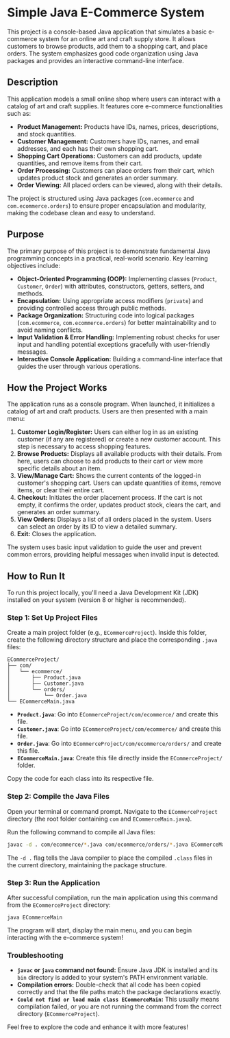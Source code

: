 # Simple Java E-Commerce System

This project is a console-based Java application that simulates a basic e-commerce system for an online art and craft supply store. It allows customers to browse products, add them to a shopping cart, and place orders. The system emphasizes good code organization using Java packages and provides an interactive command-line interface.

## Description

This application models a small online shop where users can interact with a catalog of art and craft supplies. It features core e-commerce functionalities such as:

* **Product Management:** Products have IDs, names, prices, descriptions, and stock quantities.
* **Customer Management:** Customers have IDs, names, and email addresses, and each has their own shopping cart.
* **Shopping Cart Operations:** Customers can add products, update quantities, and remove items from their cart.
* **Order Processing:** Customers can place orders from their cart, which updates product stock and generates an order summary.
* **Order Viewing:** All placed orders can be viewed, along with their details.

The project is structured using Java packages (`com.ecommerce` and `com.ecommerce.orders`) to ensure proper encapsulation and modularity, making the codebase clean and easy to understand.

## Purpose

The primary purpose of this project is to demonstrate fundamental Java programming concepts in a practical, real-world scenario. Key learning objectives include:

* **Object-Oriented Programming (OOP):** Implementing classes (`Product`, `Customer`, `Order`) with attributes, constructors, getters, setters, and methods.
* **Encapsulation:** Using appropriate access modifiers (`private`) and providing controlled access through public methods.
* **Package Organization:** Structuring code into logical packages (`com.ecommerce`, `com.ecommerce.orders`) for better maintainability and to avoid naming conflicts.
* **Input Validation & Error Handling:** Implementing robust checks for user input and handling potential exceptions gracefully with user-friendly messages.
* **Interactive Console Application:** Building a command-line interface that guides the user through various operations.

## How the Project Works

The application runs as a console program. When launched, it initializes a catalog of art and craft products. Users are then presented with a main menu:

1. **Customer Login/Register:** Users can either log in as an existing customer (if any are registered) or create a new customer account. This step is necessary to access shopping features.
2. **Browse Products:** Displays all available products with their details. From here, users can choose to add products to their cart or view more specific details about an item.
3. **View/Manage Cart:** Shows the current contents of the logged-in customer's shopping cart. Users can update quantities of items, remove items, or clear their entire cart.
4. **Checkout:** Initiates the order placement process. If the cart is not empty, it confirms the order, updates product stock, clears the cart, and generates an order summary.
5. **View Orders:** Displays a list of all orders placed in the system. Users can select an order by its ID to view a detailed summary.
6. **Exit:** Closes the application.

The system uses basic input validation to guide the user and prevent common errors, providing helpful messages when invalid input is detected.

## How to Run It

To run this project locally, you'll need a Java Development Kit (JDK) installed on your system (version 8 or higher is recommended).

### **Step 1: Set Up Project Files**

Create a main project folder (e.g., `ECommerceProject`). Inside this folder, create the following directory structure and place the corresponding `.java` files:

```
ECommerceProject/
├── com/
│   └── ecommerce/
│       ├── Product.java
│       ├── Customer.java
│       └── orders/
│           └── Order.java
└── ECommerceMain.java
```

* **`Product.java`**: Go into `ECommerceProject/com/ecommerce/` and create this file.
* **`Customer.java`**: Go into `ECommerceProject/com/ecommerce/` and create this file.
* **`Order.java`**: Go into `ECommerceProject/com/ecommerce/orders/` and create this file.
* **`ECommerceMain.java`**: Create this file directly inside the `ECommerceProject/` folder.

Copy the code for each class into its respective file.

### **Step 2: Compile the Java Files**

Open your terminal or command prompt. Navigate to the `ECommerceProject` directory (the root folder containing `com` and `ECommerceMain.java`).

Run the following command to compile all Java files:

```bash
javac -d . com/ecommerce/*.java com/ecommerce/orders/*.java ECommerceMain.java
```

The `-d .` flag tells the Java compiler to place the compiled `.class` files in the current directory, maintaining the package structure.

### **Step 3: Run the Application**

After successful compilation, run the main application using this command from the `ECommerceProject` directory:

```shellscript
java ECommerceMain
```

The program will start, display the main menu, and you can begin interacting with the e-commerce system!

### **Troubleshooting**

- **`javac` or `java` command not found:** Ensure Java JDK is installed and its `bin` directory is added to your system's PATH environment variable.
- **Compilation errors:** Double-check that all code has been copied correctly and that the file paths match the package declarations exactly.
- **`Could not find or load main class ECommerceMain`:** This usually means compilation failed, or you are not running the command from the correct directory (`ECommerceProject`).

Feel free to explore the code and enhance it with more features!
